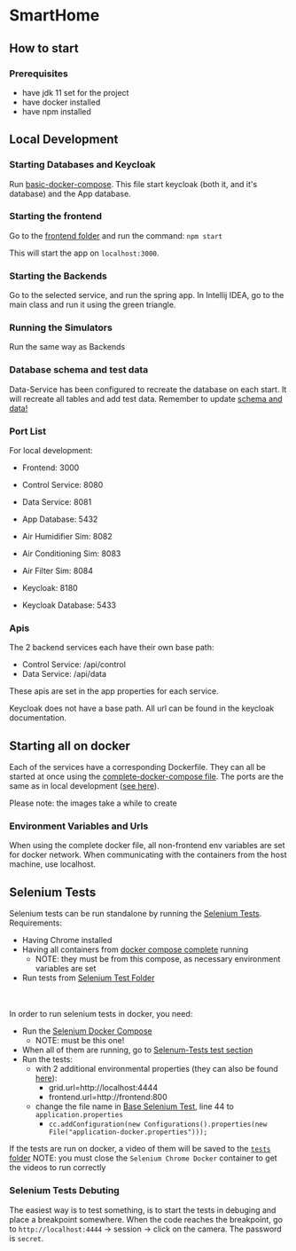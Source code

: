 # SmartHome

## How to start

### Prerequisites

- have jdk 11 set for the project
- have docker installed
- have npm installed

## Local Development

### Starting Databases and Keycloak

Run [basic-docker-compose](./docker/compose/basic-docker-compose.yml). This file start keycloak (both it, and it's database)
and the App database.

### Starting the frontend

Go to the [frontend folder](./frontend) and run the command:
`npm start`

This will start the app on `localhost:3000`.

### Starting the Backends

Go to the selected service, and run the spring app. In Intellij IDEA, go to the main class and run it
using the green triangle.

### Running the Simulators

Run the same way as Backends

### Database schema and test data

Data-Service has been configured to recreate the database on each start. It will recreate all tables and add test data.
Remember to update [schema and data!](./Data-Service/src/main/resources)

### Port List

For local development:

- Frontend: 3000

- Control Service: 8080
- Data Service: 8081
- App Database: 5432

- Air Humidifier Sim: 8082
- Air Conditioning Sim: 8083
- Air Filter Sim: 8084

- Keycloak: 8180
- Keycloak Database: 5433

### Apis

The 2 backend services each have their own base path:
* Control Service: /api/control
* Data Service: /api/data

These apis are set in the app properties for each service.

Keycloak does not have a base path. All url can be found in the keycloak documentation.

## Starting all on docker

Each of the services have a corresponding Dockerfile. They can all be started at once using the
[complete-docker-compose file](./docker/compose/complete-docker-compose.yml). The ports are the same as in local development
([see here](#port-list)).

Please note: the images take a while to create

### Environment Variables and Urls

When using the complete docker file, all non-frontend env variables are set for docker network.
When communicating with the containers from the host machine, use localhost.

## Selenium Tests

Selenium tests can be run standalone by running the [Selenium Tests](./Selenium-Tests/src/test).
Requirements:
* Having Chrome installed
* Having all containers from [docker compose complete](./docker/compose/complete-docker-compose.yml) running
  * NOTE: they must be from this compose, as necessary environment variables are set
* Run tests from [Selenium Test Folder](./Selenium-Tests/src/test)

\
\
In order to run selenium tests in docker, you need:
* Run the [Selenium Docker Compose](./docker/compose/selenium-docker-compose.yml)
  * NOTE: must be this one! 
* When all of them are running, go to [Selenum-Tests test section](./Selenium-Tests/src/test)
* Run the tests:
  * with 2 additional environmental properties (they can also be found [here](./Selenium-Tests/src/main/resources/application-docker.properties)):
    * grid.url=http://localhost:4444
    * frontend.url=http://frontend:800
  * change the file name in [Base Selenium Test](./Selenium-Tests/src/test/java/pwr/smart/home/selenium/BaseSeleniumTest.java), line 44 to `application.properties`
    * `cc.addConfiguration(new Configurations().properties(new File("application-docker.properties")));`

If the tests are run on docker, a video of them will be saved to the [`tests` folder](./Selenium-Tests/tests)
NOTE: you must close the `Selenium Chrome Docker` container to get the videos to run correctly

### Selenium Tests Debuting

The easiest way is to test something, is to start the tests in debuging and place a breakpoint somewhere.
When the code reaches the breakpoint, go to `http://localhost:4444` -> session -> click on the camera.
The password is `secret`.